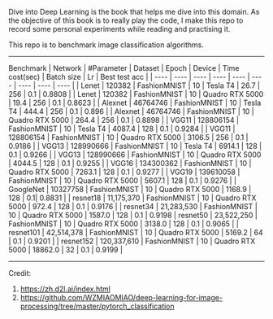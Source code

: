 Dive into Deep Learning is the book that helps me dive into this domain. As the objective of this book is to really play the code, I make this repo to record some personal experiments while reading and practising it.

This repo is to benchmark image classification algorithms.

* * * 
Benchmark
| Network | #Parameter | Dataset | Epoch | Device | Time cost(sec) | Batch size | Lr | Best test acc | 
|  ----  | ----  | ----  | ----  | ----  | ----  | ----  | ----  | ----  |
| Lenet | 120382 | FashionMNIST | 10 | Tesla T4 | 26.7 | 256 | 0.1 | 0.8808 |
| Lenet | 120382 | FashionMNIST | 10 | Quadro RTX 5000 | 19.4 | 256 | 0.1 | 0.8623 |
| Alexnet | 46764746 | FashionMNIST | 10 | Tesla T4 | 444.4 | 256 | 0.1 | 0.896 |
| Alexnet | 46764746 | FashionMNIST | 10 | Quadro RTX 5000 | 264.4 | 256 | 0.1 | 0.8898 |
| VGG11 | 128806154 | FashionMNIST | 10 | Tesla T4 | 4087.4 | 128 | 0.1 | 0.9284 |
| VGG11 | 128806154 | FashionMNIST | 10 | Quadro RTX 5000 | 3106.5 | 256 | 0.1 | 0.9186 |
| VGG13 | 128990666 | FashionMNIST | 10 | Tesla T4 | 6914.1 | 128 | 0.1 | 0.9266 |
| VGG13 | 128990666 | FashionMNIST | 10 | Quadro RTX 5000 | 4044.5 | 128 | 0.1 | 0.9255 |
| VGG16 | 134300362 | FashionMNIST | 10 | Quadro RTX 5000 | 7263.1 | 128 | 0.1 | 0.9277 |
| VGG19 | 139610058 | FashionMNIST | 10 | Quadro RTX 5000 | 5607.1 | 128 | 0.1 | 0.9276 |
| GoogleNet | 10327758 | FashionMNIST | 10 | Quadro RTX 5000 | 1168.9 | 128 | 0.1| 0.8831 |
| resnet18 | 11,175,370 | FashionMNIST | 10 | Quadro RTX 5000 | 972.4 | 128 | 0.1 | 0.9176 | 
| resnet34 | 21,283,530 | FashionMNIST | 10 | Quadro RTX 5000 | 1587.0 | 128 | 0.1 | 0.9198
| resnet50 | 23,522,250 | FashionMNIST | 10 | Quadro RTX 5000 | 3138.0 | 128 | 0.1 | 0.9065 | 
| resnet101 | 42,514,378 | FashionMNIST | 10 | Quadro RTX 5000 | 5169.2 | 64 | 0.1 | 0.9201 | 
| resnet152 | 120,337,610 | FashionMNIST | 10 | Quadro RTX 5000 | 18862.0 | 32 | 0.1 | 0.9199 | 

* * * 
Credit:
1. https://zh.d2l.ai/index.html
2. https://github.com/WZMIAOMIAO/deep-learning-for-image-processing/tree/master/pytorch_classification
